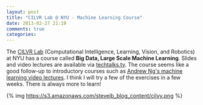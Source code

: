 ```yaml
---
layout: post
title: "CILVR Lab @ NYU - Machine Learning Course"
date: 2013-02-27 21:19
comments: true
categories: 
---
```

The [CILVR Lab](http://cilvr.cs.nyu.edu/doku.php?id=courses:bigdata:start) (Computational Intelligence, Learning, Vision, and Robotics) at NYU has a course called **Big Data, Large Scale Machine Learning**. Slides and video lectures are available via [techtalks.tv](http://www.techtalks.tv). The course seems like a good follow-up to introductory courses such as [Andrew Ng's machine learning video lectures](http://videolectures.net/stanfordcs229f07_machine_learning/). I think I will try a few of the exercises in a few weeks. There is always more to learn!

{% img https://s3.amazonaws.com/stevejb_blog_content/cilvy.png %}
